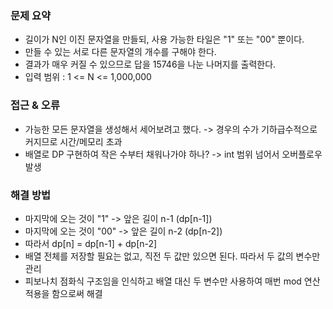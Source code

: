 ### 문제 요약
- 길이가 N인 이진 문자열을 만들되, 사용 가능한 타일은 "1" 또는 "00" 뿐이다.
- 만들 수 있는 서로 다른 문자열의 개수를 구해야 한다.
- 결과가 매우 커질 수 있으므로 답을 15746을 나눈 나머지를 출력한다.
- 입력 범위 : 1 <= N <= 1,000,000

### 접근 & 오류
- 가능한 모든 문자열을 생성해서 세어보려고 했다. -> 경우의 수가 기하급수적으로 커지므로 시간/메모리 초과
- 배열로 DP 구현하여 작은 수부터 채워나가야 하나? -> int 범위 넘어서 오버플로우 발생

### 해결 방법
- 마지막에 오는 것이 "1" -> 앞은 길이 n-1 (dp[n-1])
- 마지막에 오는 것이 "00" -> 앞은 길이 n-2 (dp[n-2])
- 따라서 dp[n] = dp[n-1] + dp[n-2]
- 배열 전체를 저장할 필요는 없고, 직전 두 값만 있으면 된다. 따라서 두 값의 변수만 관리
- 피보나치 점화식 구조임을 인식하고 배열 대신 두 변수만 사용하여 매번 mod 연산 적용을 함으로써 해결